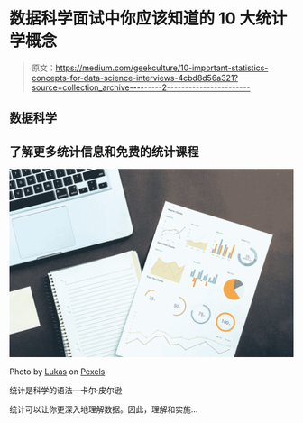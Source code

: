 # 数据科学面试中你应该知道的 10 大统计学概念

> 原文：<https://medium.com/geekculture/10-important-statistics-concepts-for-data-science-interviews-4cbd8d56a321?source=collection_archive---------2----------------------->

## 数据科学

## 了解更多统计信息和免费的统计课程

![](img/d8a706ff5b73a3efb026cd0613228e51.png)

Photo by [Lukas](https://www.pexels.com/photo/document-on-top-of-stationery-669619/) on [Pexels](https://www.pexels.com/photo/document-on-top-of-stationery-669619/)

统计是科学的语法—卡尔·皮尔逊

统计可以让你更深入地理解数据。因此，理解和实施…